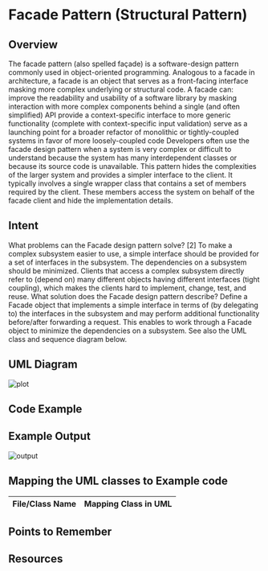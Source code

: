 # Facade Pattern (Structural Pattern)

## Overview
The facade pattern (also spelled façade) is a software-design pattern commonly used in object-oriented programming. Analogous to a facade in architecture, a facade is an object that serves as a front-facing interface masking more complex underlying or structural code. A facade can:
improve the readability and usability of a software library by masking interaction with more complex components behind a single (and often simplified) API
provide a context-specific interface to more generic functionality (complete with context-specific input validation)
serve as a launching point for a broader refactor of monolithic or tightly-coupled systems in favor of more loosely-coupled code
Developers often use the facade design pattern when a system is very complex or difficult to understand because the system has many interdependent classes or because its source code is unavailable. This pattern hides the complexities of the larger system and provides a simpler interface to the client. It typically involves a single wrapper class that contains a set of members required by the client. These members access the system on behalf of the facade client and hide the implementation details.
      

## Intent
What problems can the Facade design pattern solve? [2]
To make a complex subsystem easier to use, a simple interface should be provided for a set of interfaces in the subsystem.
The dependencies on a subsystem should be minimized.
Clients that access a complex subsystem directly refer to (depend on) many different objects having different interfaces (tight coupling), which makes the clients hard to implement, change, test, and reuse.
What solution does the Facade design pattern describe? Define a Facade object that
implements a simple interface in terms of (by delegating to) the interfaces in the subsystem and
may perform additional functionality before/after forwarding a request.
This enables to work through a Facade object to minimize the dependencies on a subsystem.
See also the UML class and sequence diagram below.

## UML Diagram
![plot](./_1.png)

## Code Example

## Example Output
![output](_output.png)

## Mapping the UML classes to Example code
| **File/Class Name** | **Mapping Class in UML**  |
| :-----: | :-: |

## Points to Remember

## Resources
